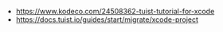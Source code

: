 * https://www.kodeco.com/24508362-tuist-tutorial-for-xcode
* https://docs.tuist.io/guides/start/migrate/xcode-project
